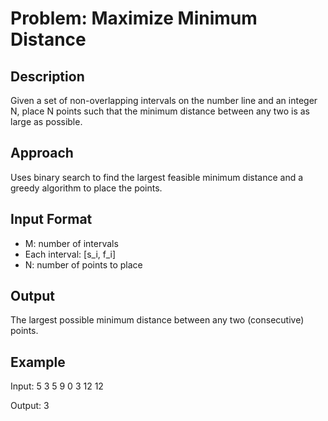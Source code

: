 # Problem: Maximize Minimum Distance

## Description
Given a set of non-overlapping intervals on the number line and an integer N, place N points such that the minimum distance between any two is as large as possible.

## Approach
Uses binary search to find the largest feasible minimum distance and a greedy algorithm to place the points.

## Input Format
- M: number of intervals
- Each interval: [s_i, f_i]
- N: number of points to place

## Output
The largest possible minimum distance between any two (consecutive) points.

## Example
Input:
5 3
5 9
0 3
12 12

Output:
3
